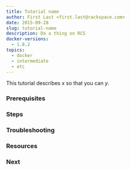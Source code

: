 ```yaml
---
title: Tutorial name
author: First Last <first.last@rackspace.com>
date: 2015-09-28
slug: tutorial-name
description: Do a thing on RCS
docker-versions:
  - 1.8.2
topics:
  - docker
  - intermediate
  - etc
---
```


<!--
Limit tutorials to a single task.

Choose a name that accurately describes the task. For example:

# Create a new container
# Remove containers without deleting Swarm
-->

This tutorial describes *x* so that you can *y*.

<!--
Give a brief summary of what this tutorial describes and why it matters. For example:

"This tutorial describes Docker basics: what Docker is and how to start using it."
"This tutorial demonstrates how to remove containers without deleting system-critical containers."
-->

### Prerequisites

<!--
List any prerequisites for the tutorial:

* Software installed
* State dependencies
* Links to other tutorials
* Any other required setup
-->

### Steps

<!--
Include a more descriptive heading if possible.

List steps in numbered order. Limit steps to a single action.

1. Do this.

    Indent any descriptions or information needed between steps.

2. Do that.

3. Do this other thing.

4. Clean up.

    Provide instructions on how to remove the containers and images created in this tutorial. After multiple tutorials, cruft will build up in their cluster(s) and may cause problems in other tutorials.

Conclude with a brief description of the end state.
-->

### Troubleshooting

<!--
* List troubleshooting steps here.

    Cover the most common mistakes and error states first.

    Link or create a separate article for troubleshooting steps that aren't specific to the tutorial.

* Link to support articles and generic troubleshooting information.

    Create a separate article for generic troubleshooting information.
-->

### Resources

<!--
* Links to related content
-->

### Next

<!--
* What should your audience read next?
-->
